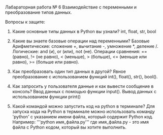 
Лабараторная работа № 6 Взаимодействие с переменными и преобразование типов данных.

Вопросы к защите:

1. Какие основные типы данных в Python вы узнали? 
int, float, str, bool

2. Какие вы знаете базовые операции над переменными? 
Базовые Арифметические: сложение +, вычитание -, умножение *, деление /. 
Логические: and (и), or (или), not (не). 
Операции сравнения: == (равно), != (не равно), < (меньше), > (больше), <= (меньше или равно), >= (больше или равно).

3. Как преобразовать один тип данных в другой? 
Явное преобразование с использованием функций int(), float(), str(), bool().

4. Как запросить у пользователя данные и как вывести сообщение в консоль?
Ввод данных с помощью функции input().
Вывод данных с использованием функции print()

5. Какой командой можно запустить код на python в терминале?
Для запуска кода на Python в терминале можно использовать команду 'python' с указанием имени файла, который содержит Python код. Например:
'''python имя_файла.py'''
где имя_файла.py - это имя файла с Python кодом, который вы хотите выполнить.
